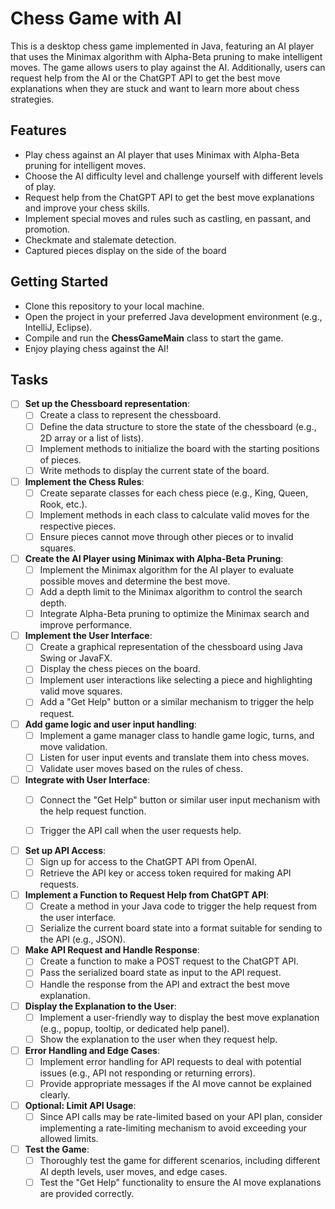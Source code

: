 
# Chess Game with AI

This is a desktop chess game implemented in Java, featuring an AI player that uses the Minimax algorithm with Alpha-Beta pruning to make intelligent moves. The game allows users to play against the AI. Additionally, users can request help from the AI or the ChatGPT API to get the best move explanations when they are stuck and want to learn more about chess strategies.
## Features

- Play chess against an AI player that uses Minimax with Alpha-Beta pruning for intelligent moves.
- Choose the AI difficulty level and challenge yourself with different levels of play.
- Request help from the ChatGPT API to get the best move explanations and improve your chess skills.
- Implement special moves and rules such as castling, en passant, and promotion.
- Checkmate and stalemate detection.
- Captured pieces display on the side of the board



## Getting Started

- Clone this repository to your local machine.
- Open the project in your preferred Java development environment (e.g., IntelliJ, Eclipse).
- Compile and run the **ChessGameMain** class to start the game.
- Enjoy playing chess against the AI!

## Tasks

- [ ] **Set up the Chessboard representation**:
	- [ ] Create a class to represent the chessboard.
    - [ ] Define the data structure to store the state of the chessboard (e.g., 2D array or a list of lists).
	- [ ] Implement methods to initialize the board with the starting positions of pieces.
	- [ ] Write methods to display the current state of the board.
	
- [ ] **Implement the Chess Rules**:
  - [ ] Create separate classes for each chess piece (e.g., King, Queen, Rook, etc.).
  - [ ] Implement methods in each class to calculate valid moves for the respective pieces.
  - [ ] Ensure pieces cannot move through other pieces or to invalid squares.
    
- [ ] **Create the AI Player using Minimax with Alpha-Beta Pruning**:
	- [ ]  Implement the Minimax algorithm for the AI player to evaluate possible moves and determine the best move.
    - [ ]   Add a depth limit to the Minimax algorithm to control the search depth.
    - [ ]   Integrate Alpha-Beta pruning to optimize the Minimax search and improve performance.
    
- [ ] **Implement the User Interface**:
	- [ ]  Create a graphical representation of the chessboard using Java Swing or JavaFX.
    - [ ]   Display the chess pieces on the board.
    - [ ]  Implement user interactions like selecting a piece and highlighting valid move squares.
    - [ ]   Add a "Get Help" button or a similar mechanism to trigger the help request.
    
- [ ]  **Add game logic and user input handling**:
	- [ ]   Implement a game manager class to handle game logic, turns, and move validation.
    - [ ]   Listen for user input events and translate them into chess moves.
    - [ ]   Validate user moves based on the rules of chess.
    
- [ ] **Integrate with User Interface**:
	- [ ]   Connect the "Get Help" button or similar user input mechanism with the help request function.
    
	- [ ]   Trigger the API call when the user requests help.

- [ ] **Set up API Access**:
	- [ ]   Sign up for access to the ChatGPT API from OpenAI.
	- [ ]   Retrieve the API key or access token required for making API requests.

- [ ] **Implement a Function to Request Help from ChatGPT API**:
	- [ ]   Create a method in your Java code to trigger the help request from the user interface.
    - [ ]   Serialize the current board state into a format suitable for sending to the API (e.g., JSON).

- [ ] **Make API Request and Handle Response**:
	- [ ]   Create a function to make a POST request to the ChatGPT API.
    - [ ]   Pass the serialized board state as input to the API request.
    - [ ]   Handle the response from the API and extract the best move explanation.

- [ ] **Display the Explanation to the User**:
	- [ ]   Implement a user-friendly way to display the best move explanation (e.g., popup, tooltip, or dedicated help panel).
    - [ ]   Show the explanation to the user when they request help.
    
- [ ] **Error Handling and Edge Cases**:
	- [ ]   Implement error handling for API requests to deal with potential issues (e.g., API not responding or returning errors).
    - [ ]  Provide appropriate messages if the AI move cannot be explained clearly.
    
- [ ] **Optional: Limit API Usage**:
	- [ ]   Since API calls may be rate-limited based on your API plan, consider implementing a rate-limiting mechanism to avoid exceeding your allowed limits.
    
- [ ] **Test the Game**:
	- [ ]  Thoroughly test the game for different scenarios, including different AI depth levels, user moves, and edge cases.
	- [ ]  Test the "Get Help" functionality to ensure the AI move explanations are provided correctly.

